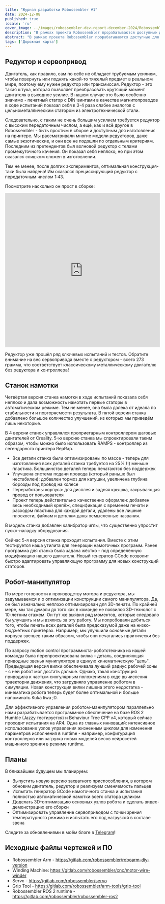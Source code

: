 ```yaml
---
title: "Журнал разработки Robossembler #1"
date: 2024-12-08
published: true
locale: 'ru'
cover_image: ../images/robossembler-dev-report-december-2024/Robossembler-1-cover.png
description: "В рамках проекта Robossembler прорабатываются доступные для любого DIY-энтузиаста промышленные роботы и инструменты для их производства. В этой статье мы поделимся текущими успехами - обновлённым и прошедшим испытания редуктором, 5-ой версией станка намотки и дополнительно оптимизированным под 3D-печать роботом-манипулятором!"
abstract: "В рамках проекта Robossembler прорабатываются доступные для любого DIY-энтузиаста промышленные роботы и инструменты для их производства. В этой статье мы поделимся текущими успехами - обновлённым и прошедшим испытания редуктором, 5-ой версией станка намотки и дополнительно оптимизированным под 3D-печать роботом-манипулятором!"
tags: ['Дорожная карта']
---
```


## Редуктор и сервопривод

Двигатель, как правило, сам по себе не обладает трубуемым усилием, чтобы повернуть или поднять какой-то тяжелый предмет в реальном мире, поэтому ему нужен редуктор или трансмиссия. Редуктор - это такая штука, которая позволяет преобразовать крутящий момент двигателя в выходное усилие. В нашем случае это было особенно значимо - печатный статор с DIN-винтами в качестве магнитопроводов в ходе испытаний показал себя в 3-4 раза слабее аналогов с цельнометаллическим статором из электротехнической стали.

<rb-image zoom src="./images/robossembler-dev-report-december-2024/stator-photo_2024-12-08_00-03-21.jpg" alt="" />

Следовательно, с таким не очень большим усилием требуется редуктор с высоким передаточным числом, а ещё, как и всё другое в Robossembler - быть простым в сборке и доступным для изготовления на принтере. Мы рассматривали многие модели редукторов, даже самые экзотические, и они все не подошли по отдельным критериям. Последним из претендентов был волновой редуктор с телами промежуточного качения. Он показал себя неплохо, но при этом оказался слишком сложен в изготовлении.

Тем не менее, после долгих экспериментов, оптимальная конструкция-таки была найдена! Им оказался прециссирующий редуктор с передаточным числом 1:43.

<rb-image zoom src="./images/robossembler-dev-report-december-2024/reducer-photo_2024-12-07_21-54-20.jpg" alt="" />

Посмотрите насколько он прост в сборке:

<iframe width="100%" height="500" src="https://www.youtube.com/embed/0vXwFmTB_L4?si=soNbSNKg9tjPWY1f" title="YouTube video player" frameborder="0" allow="accelerometer; autoplay; clipboard-write; encrypted-media; gyroscope; picture-in-picture; web-share" referrerpolicy="strict-origin-when-cross-origin" allowfullscreen></iframe>

Редуктор уже прошёл ряд ключевых испытаний и тестов. Обратите внимание на вес сервопривода вместе с редуктором - всего 273 грамма, что соответствует классическому металлическому двигателю без редуктора и контроллера!

<rb-image zoom src="./images/robossembler-dev-report-december-2024/reducer-photo_2024-12-08_14-02-33.jpg" alt="" />

## Станок намотки

Четвёртая версия станка намотки в ходе испытаний показала себя неплохо и дала возможность намотать первые статоры в автоматическом режиме. Тем не менее, она была далека от идеала по стабильности и повторяемости результата. В пятой версии станка добавлено большое количество улучшений, из которых мы приведём лишь некоторые.

В 4 версии станок управлялся проприетарным контроллером шаговых двигателей от Creality. 5-ю версию станка мы спроектировали таким образом, чтобы можно было использовать RAMPS - контроллер из легендарного принтера RepRap.

<rb-image zoom src="./images/robossembler-dev-report-december-2024/winder-photo_2024-12-07_21-50-12.jpg" alt="" />

- Все детали станка были оптимизированы по массе - теперь для изготовления всех деталей станка требуется на 25% (!) меньше пластика. Большинство деталей теперь печатаются без поддержек
- Улучшена система подачи провода (который раньше был нестабилен): добавлен тормоз для катушки, увеличена глубина борозды под провод на колесе
- Переработаны корпуса: для дисплея и задняя крышка, закрывающая провод от пользователя
- Проект теперь действительно качественно оформлен: добавлен весь необходимый крепёж, спецификация с временем печати и расходом пластика для каждой детали, удалены все лишние плоскости, файлам и детялям даны осмысленные названия.

<rb-image zoom src="./images/robossembler-dev-report-december-2024/winder-photo_2024-12-07_21-51-26.jpg" alt="" />

В модель станка добавлен калибратор иглы, что существенно упростит пуско-наладку оборудования.

<rb-image zoom src="./images/robossembler-dev-report-december-2024/winder-photo_2024-12-04_11-41-56.jpg" alt="" />

Сейчас 5-я версия станка проходит испытания. Вместе с этим тестируется наша утилита для генерации намоточных программ. Ранее программа для станка была задана жёстко - под определённую модификацию нашего двигателя. Новый генератор GCode позволит быстро адаптировать управляющую программу для новых конструкций статоров.

## Робот-манипулятор

По мере готовности к производству мотора и редуктора, мы задумываемся и о оптимизации конструкции самого манипулятора. Да, он был изначально неплохо оптимизирован для 3D-печати. По крайней мере, мы так думали до того как в команде не появился 3D-технолог с 10-летним стажем. Он тут же выявил ряд моментов, которые следовало бы улучшить и мы взялись за эту работу. Мы попробовали добиться того, чтобы печать всех деталей была предсказумой даже на низко-бюджетных принтерах. Например, мы улучшили основные детали корпуса звеньев таким образом, чтобы они печатались практически без поддержек.

<rb-image zoom src="./images/robossembler-dev-report-december-2024/3d-supports.jpg" alt="" />

<rb-image zoom src="./images/robossembler-dev-report-december-2024/roboarm-3d-optimize-photo_2024-11-20_15-56-53.jpg" alt="" />

По запросу motion control программиста-робототехника из нашей команды была перепроектирована вилка - деталь, соединяющая приводные звенья мунипулятора в единую кинематическую "цепь". Предыдущая версия вилки обеспечивала лучший радиус рабочей зоны - с ней робот мог достать дальше. Однако, такая конструкция приводила к частым сингулярным положениям в ходе вычисления траектории движения, что затрудняло управление роботом в симуляции. Новая конструкция вилки лишена этого недостатка - кинематика робота теперь будет более оптимальной и больше напоминать Kuka Iiwa ;D.

<rb-image zoom src="./images/robossembler-dev-report-december-2024/fork-roboarm-photo_2024-12-07_11-39-31.jpg" alt="" />

Для эффективного управления роботом-манипулятором параллельно нами разрабатывается программное обеспечение на базе ROS 2 Humble (Jazzy тестируется) и Behaviour Tree CPP v4, который сейчас проходит испытания на AR4. Одна из главных инноваций: интенсивное использование узлов управления жизненным циклом для изменения параметров исполнения в runtime - например, конфигурация контроллеров или загрузка новых моделей весов нейросетей машинного зрения в режиме runtime. 

## Планы

В ближайшем будущем мы планируем:
- Выпустить новую версию захватного приспособления, в котором обновим двигатель, редуктор и реализуем сменяемость пальцев
- Испытать генератор GCode намоточного станка и испытания полностью автоматической намотки всего статора целиком
- Доделать 3D-оптимизацию основных узлов робота и сделать видео-демонстрацию его сборки
- Оптимизировать управление сервоприводом с точки зрения температурного режима и испытать его под нагрузкой в составе звена

Следите за обновлениями в моём блоге в [Telegram](https://t.me/robossembler_ru)!

## Исходные файлы чертежей и ПО

- Robossembler Arm - https://gitlab.com/robossembler/roboarm-diy-version
- Winding Machine: https://gitlab.com/robossembler/cnc/motor-wire-winder
- Servo - https://gitlab.com/robossembler/servo
- Grip Tool - https://gitlab.com/robossembler/arm-tools/grip-tool
- Robossembler ROS 2 runtime - https://gitlab.com/robossembler/robossembler-ros2